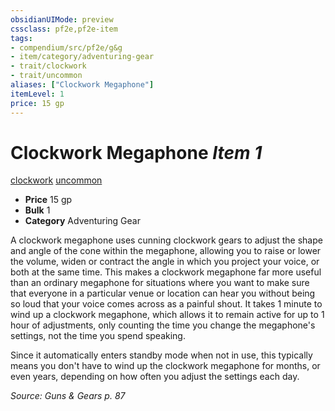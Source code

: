 ```yaml
---
obsidianUIMode: preview
cssclass: pf2e,pf2e-item
tags:
- compendium/src/pf2e/g&g
- item/category/adventuring-gear
- trait/clockwork
- trait/uncommon
aliases: ["Clockwork Megaphone"]
itemLevel: 1
price: 15 gp
---
```

# Clockwork Megaphone *Item 1*  
[clockwork](../../../rules/traits/clockwork-g-g.md)  [uncommon](../../../rules/traits/uncommon.md)  

- **Price** 15 gp
- **Bulk** 1
- **Category** Adventuring Gear

A clockwork megaphone uses cunning clockwork gears to adjust the shape and angle of the cone within the megaphone, allowing you to raise or lower the volume, widen or contract the angle in which you project your voice, or both at the same time. This makes a clockwork megaphone far more useful than an ordinary megaphone for situations where you want to make sure that everyone in a particular venue or location can hear you without being so loud that your voice comes across as a painful shout. It takes 1 minute to wind up a clockwork megaphone, which allows it to remain active for up to 1 hour of adjustments, only counting the time you change the megaphone's settings, not the time you spend speaking.

Since it automatically enters standby mode when not in use, this typically means you don't have to wind up the clockwork megaphone for months, or even years, depending on how often you adjust the settings each day.

*Source: Guns & Gears p. 87*